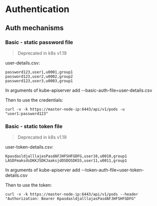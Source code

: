 # Authentication

## Auth mechanisms

### Basic - static password file

> Deprecated in k8s v1.19

user-details.csv:
```
password123,user1,u0001,group1
password123,user2,u0002,group2
password123,user3,u0003,group1
```

In arguments of kube-apiserver add --basic-auth-file=user-details.csv

Then to use the credentials:
```
curl -v -k https://master-node-ip:6443/api/v1/pods -u "user1:password123"
```

### Basic - static token file

> Deprecated in k8s v1.19

user-token-details.csv:
```
KpasdasldjalllajasPasdAFJHFSHFGDFG,user10,u0010,group1
LASDFmaksdsDKKJSDKJaaksjdOSDOSDKSS,user11,u0011,group1
```
In arguments of kube-apiserver add --token-auth-file=user-token-details.csv

Then to use the token:
```
curl -v -k https://master-node-ip:6443/api/v1/pods --header "Authorization: Bearer KpasdasldjalllajasPasdAFJHFSHFGDFG"
```
